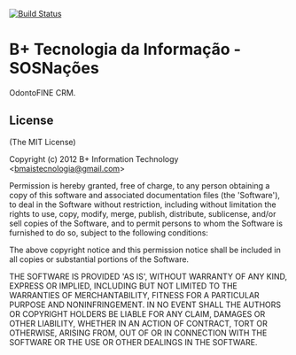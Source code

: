  [![Build Status](https://secure.travis-ci.org/visionmedia/jade.png)](http://travis-ci.org/visionmedia/jade)

# B+ Tecnologia da Informação - SOSNações

 OdontoFINE CRM.

## License

(The MIT License)

Copyright (c) 2012 B+ Information Technology &lt;bmaistecnologia@gmail.com&gt;

Permission is hereby granted, free of charge, to any person obtaining
a copy of this software and associated documentation files (the
'Software'), to deal in the Software without restriction, including
without limitation the rights to use, copy, modify, merge, publish,
distribute, sublicense, and/or sell copies of the Software, and to
permit persons to whom the Software is furnished to do so, subject to
the following conditions:

The above copyright notice and this permission notice shall be
included in all copies or substantial portions of the Software.

THE SOFTWARE IS PROVIDED 'AS IS', WITHOUT WARRANTY OF ANY KIND,
EXPRESS OR IMPLIED, INCLUDING BUT NOT LIMITED TO THE WARRANTIES OF
MERCHANTABILITY, FITNESS FOR A PARTICULAR PURPOSE AND NONINFRINGEMENT.
IN NO EVENT SHALL THE AUTHORS OR COPYRIGHT HOLDERS BE LIABLE FOR ANY
CLAIM, DAMAGES OR OTHER LIABILITY, WHETHER IN AN ACTION OF CONTRACT,
TORT OR OTHERWISE, ARISING FROM, OUT OF OR IN CONNECTION WITH THE
SOFTWARE OR THE USE OR OTHER DEALINGS IN THE SOFTWARE.
